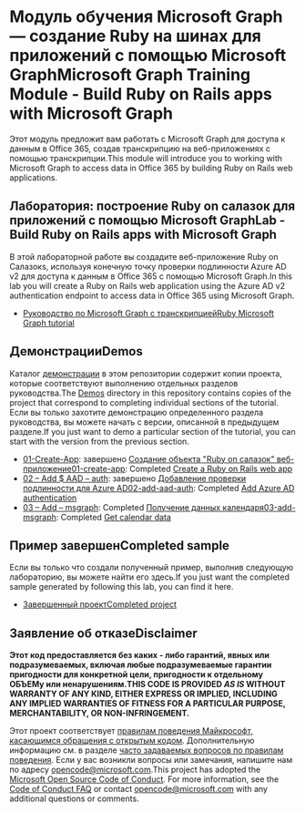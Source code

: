 # <a name="microsoft-graph-training-module---build-ruby-on-rails-apps-with-microsoft-graph"></a><span data-ttu-id="5e402-101">Модуль обучения Microsoft Graph — создание Ruby на шинах для приложений с помощью Microsoft Graph</span><span class="sxs-lookup"><span data-stu-id="5e402-101">Microsoft Graph Training Module - Build Ruby on Rails apps with Microsoft Graph</span></span>

<span data-ttu-id="5e402-102">Этот модуль предложит вам работать с Microsoft Graph для доступа к данным в Office 365, создав транскрипцию на веб-приложениях с помощью транскрипции.</span><span class="sxs-lookup"><span data-stu-id="5e402-102">This module will introduce you to working with Microsoft Graph to access data in Office 365 by building Ruby on Rails web applications.</span></span>

## <a name="lab---build-ruby-on-rails-apps-with-microsoft-graph"></a><span data-ttu-id="5e402-103">Лаборатория: построение Ruby on салазок для приложений с помощью Microsoft Graph</span><span class="sxs-lookup"><span data-stu-id="5e402-103">Lab - Build Ruby on Rails apps with Microsoft Graph</span></span>

<span data-ttu-id="5e402-104">В этой лабораторной работе вы создадите веб-приложение Ruby on Салазокs, используя конечную точку проверки подлинности Azure AD v2 для доступа к данным в Office 365 с помощью Microsoft Graph.</span><span class="sxs-lookup"><span data-stu-id="5e402-104">In this lab you will create a Ruby on Rails web application using the Azure AD v2 authentication endpoint to access data in Office 365 using Microsoft Graph.</span></span>

- [<span data-ttu-id="5e402-105">Руководство по Microsoft Graph с транскрипцией</span><span class="sxs-lookup"><span data-stu-id="5e402-105">Ruby Microsoft Graph tutorial</span></span>](https://docs.microsoft.com/graph/training/ruby-tutorial)

## <a name="demos"></a><span data-ttu-id="5e402-106">Демонстрации</span><span class="sxs-lookup"><span data-stu-id="5e402-106">Demos</span></span>

<span data-ttu-id="5e402-107">Каталог [демонстрации](./Demos) в этом репозитории содержит копии проекта, которые соответствуют выполнению отдельных разделов руководства.</span><span class="sxs-lookup"><span data-stu-id="5e402-107">The [Demos](./Demos) directory in this repository contains copies of the project that correspond to completing individual sections of the tutorial.</span></span> <span data-ttu-id="5e402-108">Если вы только захотите демонстрацию определенного раздела руководства, вы можете начать с версии, описанной в предыдущем разделе.</span><span class="sxs-lookup"><span data-stu-id="5e402-108">If you just want to demo a particular section of the tutorial, you can start with the version from the previous section.</span></span>

- <span data-ttu-id="5e402-109">[01-Create-App](Demos/01-create-app): завершено [Создание объекта "Ruby on салазок" веб-приложение](https://docs.microsoft.com/graph/training/ruby-tutorial?tutorial-step=1)</span><span class="sxs-lookup"><span data-stu-id="5e402-109">[01-create-app](Demos/01-create-app): Completed [Create a Ruby on Rails web app](https://docs.microsoft.com/graph/training/ruby-tutorial?tutorial-step=1)</span></span>
- <span data-ttu-id="5e402-110">[02 – Add $ AAD – auth](Demos/02-add-aad-auth): завершено [Добавление проверки подлинности для Azure AD](https://docs.microsoft.com/graph/training/ruby-tutorial?tutorial-step=3)</span><span class="sxs-lookup"><span data-stu-id="5e402-110">[02-add-aad-auth](Demos/02-add-aad-auth): Completed [Add Azure AD authentication](https://docs.microsoft.com/graph/training/ruby-tutorial?tutorial-step=3)</span></span>
- <span data-ttu-id="5e402-111">[03 – Add – msgraph](Demos/03-add-msgraph): Completed [Получение данных календаря](https://docs.microsoft.com/graph/training/ruby-tutorial?tutorial-step=4)</span><span class="sxs-lookup"><span data-stu-id="5e402-111">[03-add-msgraph](Demos/03-add-msgraph): Completed [Get calendar data](https://docs.microsoft.com/graph/training/ruby-tutorial?tutorial-step=4)</span></span>

## <a name="completed-sample"></a><span data-ttu-id="5e402-112">Пример завершен</span><span class="sxs-lookup"><span data-stu-id="5e402-112">Completed sample</span></span>

<span data-ttu-id="5e402-113">Если вы только что создали полученный пример, выполнив следующую лабораторию, вы можете найти его здесь.</span><span class="sxs-lookup"><span data-stu-id="5e402-113">If you just want the completed sample generated by following this lab, you can find it here.</span></span>

- [<span data-ttu-id="5e402-114">Завершенный проект</span><span class="sxs-lookup"><span data-stu-id="5e402-114">Completed project</span></span>](Demos/03-add-msgraph)

## <a name="disclaimer"></a><span data-ttu-id="5e402-115">Заявление об отказе</span><span class="sxs-lookup"><span data-stu-id="5e402-115">Disclaimer</span></span>

<span data-ttu-id="5e402-116">**Этот код предоставляется без каких *-* либо гарантий, явных или подразумеваемых, включая любые подразумеваемые гарантии пригодности для конкретной цели, пригодности к отдельному ОБЪЕМу или ненарушениям.**</span><span class="sxs-lookup"><span data-stu-id="5e402-116">**THIS CODE IS PROVIDED *AS IS* WITHOUT WARRANTY OF ANY KIND, EITHER EXPRESS OR IMPLIED, INCLUDING ANY IMPLIED WARRANTIES OF FITNESS FOR A PARTICULAR PURPOSE, MERCHANTABILITY, OR NON-INFRINGEMENT.**</span></span>

<span data-ttu-id="5e402-p102">Этот проект соответствует [правилам поведения Майкрософт, касающимся обращения с открытым кодом](https://opensource.microsoft.com/codeofconduct/). Дополнительную информацию см. в разделе [часто задаваемых вопросов по правилам поведения](https://opensource.microsoft.com/codeofconduct/faq/). Если у вас возникли вопросы или замечания, напишите нам по адресу [opencode@microsoft.com](mailto:opencode@microsoft.com).</span><span class="sxs-lookup"><span data-stu-id="5e402-p102">This project has adopted the [Microsoft Open Source Code of Conduct](https://opensource.microsoft.com/codeofconduct/). For more information, see the [Code of Conduct FAQ](https://opensource.microsoft.com/codeofconduct/faq/) or contact [opencode@microsoft.com](mailto:opencode@microsoft.com) with any additional questions or comments.</span></span>
